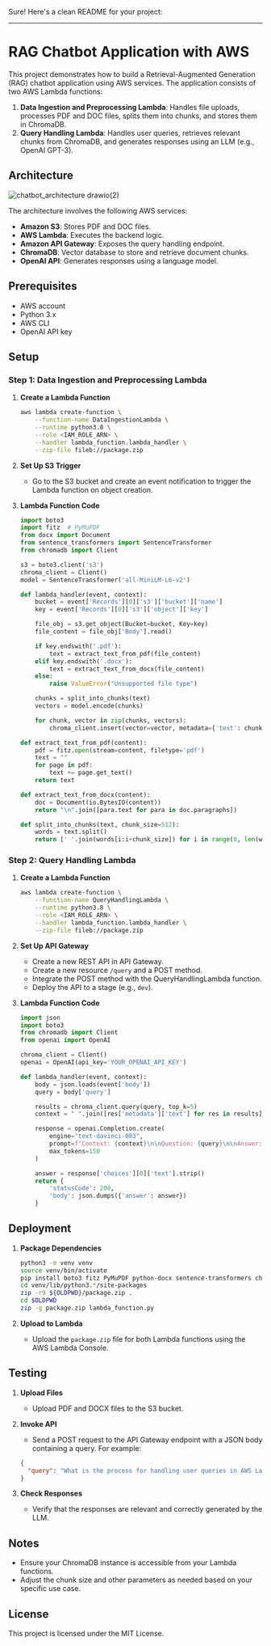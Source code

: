 Sure! Here's a clean README for your project:

---

# RAG Chatbot Application with AWS

This project demonstrates how to build a Retrieval-Augmented Generation (RAG) chatbot application using AWS services. The application consists of two AWS Lambda functions:

1. **Data Ingestion and Preprocessing Lambda**: Handles file uploads, processes PDF and DOC files, splits them into chunks, and stores them in ChromaDB.
2. **Query Handling Lambda**: Handles user queries, retrieves relevant chunks from ChromaDB, and generates responses using an LLM (e.g., OpenAI GPT-3).

## Architecture

![chatbot_architecture drawio(2)](https://github.com/ahdarwiiish/chatbot-assessment/assets/137199275/677b0d87-7559-4249-857f-369509f9a206)

The architecture involves the following AWS services:
- **Amazon S3**: Stores PDF and DOC files.
- **AWS Lambda**: Executes the backend logic.
- **Amazon API Gateway**: Exposes the query handling endpoint.
- **ChromaDB**: Vector database to store and retrieve document chunks.
- **OpenAI API**: Generates responses using a language model.

## Prerequisites

- AWS account
- Python 3.x
- AWS CLI
- OpenAI API key

## Setup

### Step 1: Data Ingestion and Preprocessing Lambda

1. **Create a Lambda Function**

    ```bash
    aws lambda create-function \
        --function-name DataIngestionLambda \
        --runtime python3.8 \
        --role <IAM_ROLE_ARN> \
        --handler lambda_function.lambda_handler \
        --zip-file fileb://package.zip
    ```

2. **Set Up S3 Trigger**

    - Go to the S3 bucket and create an event notification to trigger the Lambda function on object creation.

3. **Lambda Function Code**

    ```python
    import boto3
    import fitz  # PyMuPDF
    from docx import Document
    from sentence_transformers import SentenceTransformer
    from chromadb import Client

    s3 = boto3.client('s3')
    chroma_client = Client()
    model = SentenceTransformer('all-MiniLM-L6-v2')

    def lambda_handler(event, context):
        bucket = event['Records'][0]['s3']['bucket']['name']
        key = event['Records'][0]['s3']['object']['key']

        file_obj = s3.get_object(Bucket=bucket, Key=key)
        file_content = file_obj['Body'].read()

        if key.endswith('.pdf'):
            text = extract_text_from_pdf(file_content)
        elif key.endswith('.docx'):
            text = extract_text_from_docx(file_content)
        else:
            raise ValueError("Unsupported file type")

        chunks = split_into_chunks(text)
        vectors = model.encode(chunks)

        for chunk, vector in zip(chunks, vectors):
            chroma_client.insert(vector=vector, metadata={'text': chunk, 'source': key})

    def extract_text_from_pdf(content):
        pdf = fitz.open(stream=content, filetype='pdf')
        text = ""
        for page in pdf:
            text += page.get_text()
        return text

    def extract_text_from_docx(content):
        doc = Document(io.BytesIO(content))
        return "\n".join([para.text for para in doc.paragraphs])

    def split_into_chunks(text, chunk_size=512):
        words = text.split()
        return [' '.join(words[i:i+chunk_size]) for i in range(0, len(words), chunk_size)]
    ```

### Step 2: Query Handling Lambda

1. **Create a Lambda Function**

    ```bash
    aws lambda create-function \
        --function-name QueryHandlingLambda \
        --runtime python3.8 \
        --role <IAM_ROLE_ARN> \
        --handler lambda_function.lambda_handler \
        --zip-file fileb://package.zip
    ```

2. **Set Up API Gateway**

    - Create a new REST API in API Gateway.
    - Create a new resource `/query` and a POST method.
    - Integrate the POST method with the QueryHandlingLambda function.
    - Deploy the API to a stage (e.g., `dev`).

3. **Lambda Function Code**

    ```python
    import json
    import boto3
    from chromadb import Client
    from openai import OpenAI

    chroma_client = Client()
    openai = OpenAI(api_key='YOUR_OPENAI_API_KEY')

    def lambda_handler(event, context):
        body = json.loads(event['body'])
        query = body['query']

        results = chroma_client.query(query, top_k=5)
        context = " ".join([res['metadata']['text'] for res in results])

        response = openai.Completion.create(
            engine="text-davinci-003",
            prompt=f"Context: {context}\n\nQuestion: {query}\n\nAnswer:",
            max_tokens=150
        )

        answer = response['choices'][0]['text'].strip()
        return {
            'statusCode': 200,
            'body': json.dumps({'answer': answer})
        }
    ```

## Deployment

1. **Package Dependencies**

    ```bash
    python3 -m venv venv
    source venv/bin/activate
    pip install boto3 fitz PyMuPDF python-docx sentence-transformers chromadb openai
    cd venv/lib/python3.*/site-packages
    zip -r9 ${OLDPWD}/package.zip .
    cd $OLDPWD
    zip -g package.zip lambda_function.py
    ```

2. **Upload to Lambda**

    - Upload the `package.zip` file for both Lambda functions using the AWS Lambda Console.

## Testing

1. **Upload Files**

    - Upload PDF and DOCX files to the S3 bucket.

2. **Invoke API**

    - Send a POST request to the API Gateway endpoint with a JSON body containing a query. For example:

    ```json
    {
      "query": "What is the process for handling user queries in AWS Lambda?"
    }
    ```

3. **Check Responses**

    - Verify that the responses are relevant and correctly generated by the LLM.

## Notes

- Ensure your ChromaDB instance is accessible from your Lambda functions.
- Adjust the chunk size and other parameters as needed based on your specific use case.

## License

This project is licensed under the MIT License.
 
